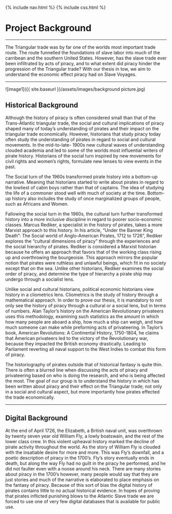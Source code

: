 {% include nav.html %} {% include css.html %}

# Project Background

---

The Triangular trade was by far one of the worlds most important trade route. The route funnelled the foundations of slave labor into much of the carribean and the southern United States. However, has the slave trade ever been infiltrated by acts of piracy, and to what extent did piracy hinder the progression of the Triangular trade? With our thesis in tow, we aim to understand the economic effect piracy had on Slave Voyages.


---

![image1]({{ site.baseurl }}/assets/images/background picture.jpg)

## Historical Background

Although the history of piracy is often considered small than that of the Trans-Atlantic triangular trade, the social and cultural implications of piracy shaped many of today’s understanding of pirates and their impact on the triangular trade economically. However, historians that study piracy today often study the understanding of pirates in regard to social and cultural movements. In the mid-to-late- 1900s new cultural waves of understanding clouded academia and led to some of the worlds most influential writers of pirate history. Historians of the social turn inspired by new movements for civil rights and women’s rights, formulate new lenses to view events in the past.

The Social turn of the 1960s transformed pirate history into a bottom-up narrative. Meaning that historians started to write about pirates in regard to the lowliest of cabin boys rather than that of captains. The idea of studying the life of a commoner stood well with much of society at the time. Bottom-up history also includes the study of once marginalized groups of people, such as Africans and Women. 

Fallowing the social turn in the 1960s, the cultural turn further transformed history into a more inclusive discipline in regard to poorer socio-economic classes. Marcus Rediker, a specialist in the history of pirates, takes a more Marxist approach to this history. In his article, “Under the Banner King Death”: The Social world of Anglo-American Pirates, 1712 to 1726”, Rediker explores the “cultural dimensions of piracy” through the experiences and the social hierarchy of pirates. Rediker is considered a Marxist historian because he offers an approach that favors that of the working class rising up and overthrowing the bourgeoisie. This approach mirrors the popular notion that pirates were ruthless and unlawful beings, which fit in no society except that on the sea. Unlike other historians, Rediker examines the social order of piracy, and determine the type of hierarchy a pirate ship may undergo through a socialist lens.

Unlike social and cultural historians, political economic historians view history in a cliometrics lens. Cliometrics is the study of history through a mathematical approach. In order to prove our thesis, it is mandatory to not only see the history of piracy through a cultural or a social lens, but in terms of numbers. Alan Taylor’s history on the American Revolutionary privateers uses this methodology, examining such statistics as the amount in which how many people are aboard a ship, how much a ship can weigh, and how much someone can make while preforming acts of privateering. In Taylor’s book, American Revolutions: A Continental History, 1750-1804, he claims that American privateers led to the victory of the Revolutionary war, because they impacted the British economy drastically. Leading to Parliament reverting all naval support to the West Indies to combat this form of piracy.

The historiography of pirates outside that of historical fantasy is quite thin. There is often a blurred line when discussing the acts of piracy and privateering based on who is doing the research, and who is being affected the most. The goal of our group is to understand the history in which has been written about piracy and their effect on the Triangular trade; not only in a social and cultural aspect, but more importantly how pirates effected the trade economically.

---

## Digital Background

At the end of April 1726, the Elizabeth, a British naval unit, was overthrown by twenty seven year old William Fly, a lowly boatswain, and the rest of the lower class crew. In this violent upheaval history marked the decline of pirate activity throughout the world. As the story of William Fly is clouded with the insatiable desire for more and more. This was Fly’s downfall, and a poetic description of piracy in the 1700’s. Fly’s story eventually ends in death, but along the way Fly had no guilt in the piracy he performed, and he did not faulter even with a noose around his neck.  There are many stories about piracy in the 1700’s however, many people would say that they are just stories and much of the narrative is elaborated to place emphasis on the fantasy of piracy.  Because of this sort of bias the digital history of pirates contains little to no actual historical evidence. In hopes of proving that pirates inflicted punishing blows to the Atlantic Slave trade we are forced to use one of very few digital databases that is available for public use. 

